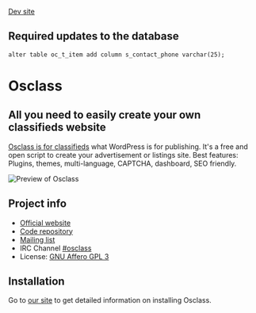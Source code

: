[Dev site](http://idamantium.webfactional.com/SuperNet/)

Required updates to the database
--------------------------------

`alter table oc_t_item add column s_contact_phone varchar(25);`

# Osclass
## All you need to easily create your own classifieds website

[Osclass is for classifieds][osclass] what WordPress is for publishing. It's a free
and open script to create your advertisement or listings site. Best features: Plugins,
themes, multi-language, CAPTCHA, dashboard, SEO friendly.

![Preview of Osclass][preview]

Project info
------------
- [Official website][osclass]
- [Code repository][code]
- [Mailing list][mailing]
- IRC Channel [#osclass][irc]
- License: [GNU Affero GPL 3][license]

Installation
------------
Go to [our site][installing] to get detailed information on installing Osclass.

[osclass]: http://osclass.org/
[preview]: http://osclass.org/wp-content/uploads/2011/01/single_job_board-1024x729.png
[code]: https://github.com/osclass/Osclass
[mailing]: http://list.osclass.org/listinfo/osc-develop
[irc]: http://webchat.freenode.net/?channels=osclass
[license]: http://www.gnu.org/licenses/agpl-3.0.html
[installing]: http://osclass.org/installing-osclass/


